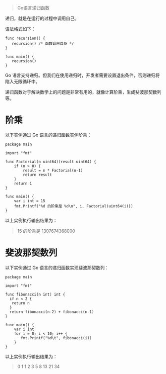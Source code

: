 > Go语言递归函数

递归，就是在运行的过程中调用自己。

语法格式如下：
```
func recursion() {
   recursion() /* 函数调用自身 */
}

func main() {
   recursion()
}
```
Go 语言支持递归。但我们在使用递归时，开发者需要设置退出条件，否则递归将陷入无限循环中。

递归函数对于解决数学上的问题是非常有用的，就像计算阶乘，生成斐波那契数列等。

# 阶乘
以下实例通过 Go 语言的递归函数实例阶乘：
```
package main

import "fmt"

func Factorial(n uint64)(result uint64) {
    if (n > 0) {
        result = n * Factorial(n-1)
        return result
    }
    return 1
}

func main() {  
    var i int = 15
    fmt.Printf("%d 的阶乘是 %d\n", i, Factorial(uint64(i)))
}
```
以上实例执行输出结果为：

> 15 的阶乘是 1307674368000

# 斐波那契数列
以下实例通过 Go 语言的递归函数实现斐波那契数列：
```
package main

import "fmt"

func fibonacci(n int) int {
  if n < 2 {
   return n
  }
  return fibonacci(n-2) + fibonacci(n-1)
}

func main() {
    var i int
    for i = 0; i < 10; i++ {
       fmt.Printf("%d\t", fibonacci(i))
    }
}
```
以上实例执行输出结果为：
> 0    1    1    2    3    5    8    13    21    34
